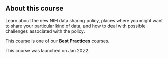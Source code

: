 ## About this course

Learn about the new NIH data sharing policy, places where you might want to share your particular kind of data, and how to deal with possible challenges associated with the policy.

This course is one of our **Best Practices** courses.

This course was launched on Jan 2022.
